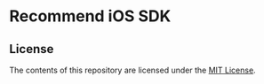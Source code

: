 # Recommend iOS SDK

## License

The contents of this repository are licensed under the
[MIT License](https://github.com/recommend-pro/recommend-ios-sdk/blob/main/LICENSE).
